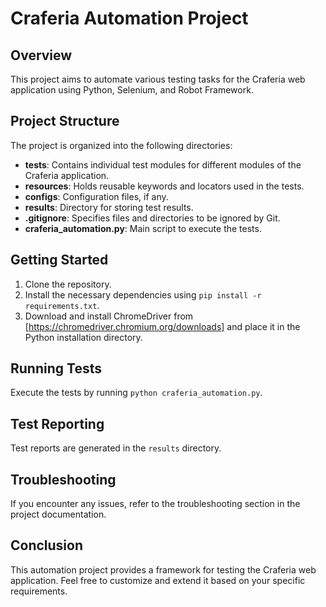 # Craferia Automation Project

## Overview

This project aims to automate various testing tasks for the Craferia web application using Python, Selenium, and Robot Framework.

## Project Structure

The project is organized into the following directories:

- **tests**: Contains individual test modules for different modules of the Craferia application.
- **resources**: Holds reusable keywords and locators used in the tests.
- **configs**: Configuration files, if any.
- **results**: Directory for storing test results.
- **.gitignore**: Specifies files and directories to be ignored by Git.
- **craferia_automation.py**: Main script to execute the tests.

## Getting Started

1. Clone the repository.
2. Install the necessary dependencies using `pip install -r requirements.txt`.
3. Download and install ChromeDriver from [https://chromedriver.chromium.org/downloads] and place it in the Python installation directory.

## Running Tests

Execute the tests by running `python craferia_automation.py`.

## Test Reporting

Test reports are generated in the `results` directory.

## Troubleshooting

If you encounter any issues, refer to the troubleshooting section in the project documentation.

## Conclusion

This automation project provides a framework for testing the Craferia web application. Feel free to customize and extend it based on your specific requirements.
